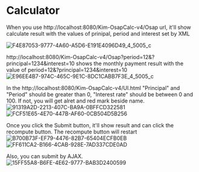 # Calculator
When you use http://localhost:8080/Kim-OsapCalc-v4/Osap url, it'll show calculate result with the values of prinipal, period and interest set by XML

![F4E87053-9777-4A60-A5D6-E191E4096D49_4_5005_c](https://user-images.githubusercontent.com/84333692/214945228-e5c93cc4-d8f3-4489-a0a3-a99494206b8b.jpeg)

http://localhost:8080/Kim-OsapCalc-v4/Osap?period=12&?principal=1234&interest=10 shows the monthly payment result with the value of period=12&?principal=1234&interest=10
![E96EE4B7-974C-465C-9E1C-8DC1CABB7F3E_4_5005_c](https://user-images.githubusercontent.com/84333692/214945616-5322be9c-af68-4e6d-beb5-3adc08789aa4.jpeg)

In the http://localhost:8080/Kim-OsapCalc-v4/UI.html
"Principal" and "Period" should be greater than 0, "Interest rate" should be between 0 and 100. If not, you will get alret and red mark beside name.
![91319A2D-2213-407C-BA9A-0BFFCD322581](https://user-images.githubusercontent.com/84333692/214944339-bbd9deea-476d-4781-9d09-a87180e0737e.jpeg)
![FCF51E65-4E70-447B-AF60-0CB504D5B256](https://user-images.githubusercontent.com/84333692/214944349-8a38e1af-1855-47e4-a79f-27a7b72ed1d3.jpeg)

Once you click the Submit button, it'll show result and can click the recompute button. The recompute button will restart
![B700B73F-EF79-4476-82B7-65404ECFB0EB](https://user-images.githubusercontent.com/84333692/214946000-50dc5d1e-43c4-489a-8201-a3af16adcbd7.jpeg)
![FF611CA2-B166-4CAB-928E-7AD337CDE0AD](https://user-images.githubusercontent.com/84333692/214946147-9877ff3f-e6c0-40c5-907e-0bcb7220cafe.jpeg)

Also, you can submit by AJAX.
![15FF55A8-B6FE-4E62-9777-BAB3D2400599](https://user-images.githubusercontent.com/84333692/214946343-700bead2-f18e-496f-ba5b-79f5872e68aa.jpeg)
